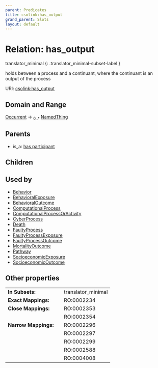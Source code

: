 ```yaml
---
parent: Predicates
title: csolink:has_output
grand_parent: Slots
layout: default
---
```


# Relation: has_output

translator_minimal
{: .translator_minimal-subset-label }


holds between a process and a continuant, where the continuant is an output of the process

URI: [csolink:has_output](https://w3id.org/csolink/vocab/has_output)

## Domain and Range

[Occurrent](Occurrent.md) ->  <sub>0..*</sub> [NamedThing](NamedThing.md)

## Parents

 *  is_a: [has participant](has_participant.md)

## Children


## Used by

 * [Behavior](Behavior.md)
 * [BehavioralExposure](BehavioralExposure.md)
 * [BehavioralOutcome](BehavioralOutcome.md)
 * [ComputationalProcess](ComputationalProcess.md)
 * [ComputationalProcessOrActivity](ComputationalProcessOrActivity.md)
 * [CyberProcess](CyberProcess.md)
 * [Death](Death.md)
 * [FaultyProcess](FaultyProcess.md)
 * [FaultyProcessExposure](FaultyProcessExposure.md)
 * [FaultyProcessOutcome](FaultyProcessOutcome.md)
 * [MortalityOutcome](MortalityOutcome.md)
 * [Pathway](Pathway.md)
 * [SocioeconomicExposure](SocioeconomicExposure.md)
 * [SocioeconomicOutcome](SocioeconomicOutcome.md)

## Other properties

|  |  |  |
| --- | --- | --- |
| **In Subsets:** | | translator_minimal |
| **Exact Mappings:** | | RO:0002234 |
| **Close Mappings:** | | RO:0002353 |
|  | | RO:0002354 |
| **Narrow Mappings:** | | RO:0002296 |
|  | | RO:0002297 |
|  | | RO:0002299 |
|  | | RO:0002588 |
|  | | RO:0004008 |


